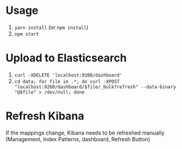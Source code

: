 # Usage
1. `yarn install` (or `npm install`)
2. `npm start`

# Upload to Elasticsearch
1. `curl -XDELETE 'localhost:9200/dashboard'`
2. `cd data; for file in .*; do curl -XPOST "localhost:9200/dashboard/$file/_bulk?refresh" --data-binary "@$file" > /dev/null; done`

# Refresh Kibana
If the mappings change, Kibana needs to be refreshed manually (Management, Index Patterns, dashboard, Refresh Button)
